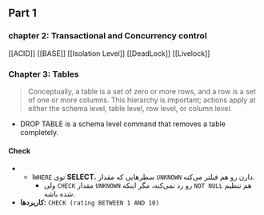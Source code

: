 ## Part 1
### chapter 2: Transactional and Concurrency control
[[ACID]]
[[BASE]]
[[Isolation Level]]
[[DeadLock]]
[[Livelock]]

### Chapter 3: Tables
> Conceptually, a table is a set of zero or more rows, and a row is a set of
> one or more columns. This hierarchy is important; actions apply at
> either the schema level, table level, row level, or column level.

- DROP TABLE is a schema level command that removes a table completely.

#### Check

- - ا`WHERE` توی **SELECT**، سطرهایی که مقدار `UNKNOWN` دارن رو هم فیلتر می‌کنه.
    - ولی `CHECK` مقدار `UNKNOWN` رو رد نمی‌کنه، مگر اینکه `NOT NULL` هم تنظیم شده باشه.
- **کاربردها:**
        `CHECK (rating BETWEEN 1 AND 10)`